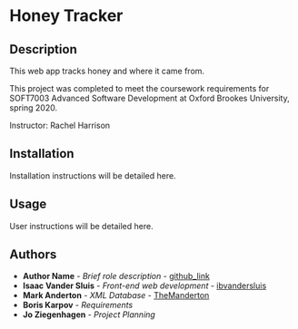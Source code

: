 # Honey Tracker

## Description
This web app tracks honey and where it came from.

This project was completed to meet the coursework requirements for SOFT7003 Advanced Software Development at Oxford Brookes University, spring 2020.

Instructor: Rachel Harrison

## Installation
Installation instructions will be detailed here.

## Usage
User instructions will be detailed here.

## Authors
- **Author Name** - *Brief role description* - [github_link](#)
- **Isaac Vander Sluis** - *Front-end web development* - [ibvandersluis](https://github.com/ibvandersluis)
- **Mark Anderton** - *XML Database* - [TheManderton](https://github.com/themanderton)
- **Boris Karpov** - *Requirements*
- **Jo Ziegenhagen** - *Project Planning*